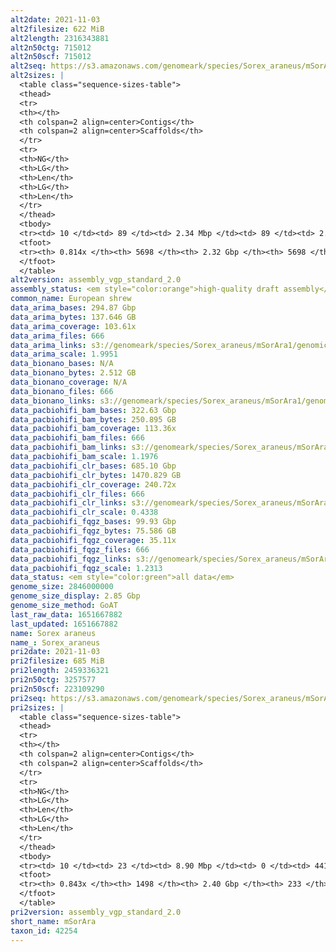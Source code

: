 ```yaml
---
alt2date: 2021-11-03
alt2filesize: 622 MiB
alt2length: 2316343881
alt2n50ctg: 715012
alt2n50scf: 715012
alt2seq: https://s3.amazonaws.com/genomeark/species/Sorex_araneus/mSorAra1/assembly_vgp_standard_2.0/mSorAra2.alt.asm.20211103.fasta.gz
alt2sizes: |
  <table class="sequence-sizes-table">
  <thead>
  <tr>
  <th></th>
  <th colspan=2 align=center>Contigs</th>
  <th colspan=2 align=center>Scaffolds</th>
  </tr>
  <tr>
  <th>NG</th>
  <th>LG</th>
  <th>Len</th>
  <th>LG</th>
  <th>Len</th>
  </tr>
  </thead>
  <tbody>
  <tr><td> 10 </td><td> 89 </td><td> 2.34 Mbp </td><td> 89 </td><td> 2.34 Mbp </td></tr>  <tr><td> 20 </td><td> 232 </td><td> 1.71 Mbp </td><td> 232 </td><td> 1.71 Mbp </td></tr>  <tr><td> 30 </td><td> 424 </td><td> 1.30 Mbp </td><td> 424 </td><td> 1.30 Mbp </td></tr>  <tr><td> 40 </td><td> 683 </td><td> 0.95 Mbp </td><td> 683 </td><td> 0.95 Mbp </td></tr>  <tr style="background-color:#cccccc;"><td> 50 </td><td> 1028 </td><td> 0.72 Mbp </td><td> 1028 </td><td> 0.72 Mbp </td></tr>  <tr><td> 60 </td><td> 1500 </td><td> 0.50 Mbp </td><td> 1500 </td><td> 0.50 Mbp </td></tr>  <tr><td> 70 </td><td> 2241 </td><td> 289.59 Kbp </td><td> 2241 </td><td> 289.59 Kbp </td></tr>  <tr><td> 80 </td><td> 4245 </td><td> 44.91 Kbp </td><td> 4245 </td><td> 44.91 Kbp </td></tr>  <tr><td> 90 </td><td> 0 </td><td>  </td><td> 0 </td><td>  </td></tr>  <tr><td> 100 </td><td> 0 </td><td>  </td><td> 0 </td><td>  </td></tr>  </tbody>
  <tfoot>
  <tr><th> 0.814x </th><th> 5698 </th><th> 2.32 Gbp </th><th> 5698 </th><th> 2.32 Gbp </th></tr>
  </tfoot>
  </table>
alt2version: assembly_vgp_standard_2.0
assembly_status: <em style="color:orange">high-quality draft assembly</em>
common_name: European shrew
data_arima_bases: 294.87 Gbp
data_arima_bytes: 137.646 GB
data_arima_coverage: 103.61x
data_arima_files: 666
data_arima_links: s3://genomeark/species/Sorex_araneus/mSorAra1/genomic_data/arima/<br>
data_arima_scale: 1.9951
data_bionano_bases: N/A
data_bionano_bytes: 2.512 GB
data_bionano_coverage: N/A
data_bionano_files: 666
data_bionano_links: s3://genomeark/species/Sorex_araneus/mSorAra1/genomic_data/bionano/<br>
data_pacbiohifi_bam_bases: 322.63 Gbp
data_pacbiohifi_bam_bytes: 250.895 GB
data_pacbiohifi_bam_coverage: 113.36x
data_pacbiohifi_bam_files: 666
data_pacbiohifi_bam_links: s3://genomeark/species/Sorex_araneus/mSorAra1/genomic_data/pacbio_hifi/<br>
data_pacbiohifi_bam_scale: 1.1976
data_pacbiohifi_clr_bases: 685.10 Gbp
data_pacbiohifi_clr_bytes: 1470.829 GB
data_pacbiohifi_clr_coverage: 240.72x
data_pacbiohifi_clr_files: 666
data_pacbiohifi_clr_links: s3://genomeark/species/Sorex_araneus/mSorAra1/genomic_data/pacbio_hifi/<br>
data_pacbiohifi_clr_scale: 0.4338
data_pacbiohifi_fqgz_bases: 99.93 Gbp
data_pacbiohifi_fqgz_bytes: 75.586 GB
data_pacbiohifi_fqgz_coverage: 35.11x
data_pacbiohifi_fqgz_files: 666
data_pacbiohifi_fqgz_links: s3://genomeark/species/Sorex_araneus/mSorAra1/genomic_data/pacbio_hifi/<br>
data_pacbiohifi_fqgz_scale: 1.2313
data_status: <em style="color:green">all data</em>
genome_size: 2846000000
genome_size_display: 2.85 Gbp
genome_size_method: GoAT
last_raw_data: 1651667882
last_updated: 1651667882
name: Sorex araneus
name_: Sorex_araneus
pri2date: 2021-11-03
pri2filesize: 685 MiB
pri2length: 2459336321
pri2n50ctg: 3257577
pri2n50scf: 223109290
pri2seq: https://s3.amazonaws.com/genomeark/species/Sorex_araneus/mSorAra1/assembly_vgp_standard_2.0/mSorAra2.pri.asm.20211103.fasta.gz
pri2sizes: |
  <table class="sequence-sizes-table">
  <thead>
  <tr>
  <th></th>
  <th colspan=2 align=center>Contigs</th>
  <th colspan=2 align=center>Scaffolds</th>
  </tr>
  <tr>
  <th>NG</th>
  <th>LG</th>
  <th>Len</th>
  <th>LG</th>
  <th>Len</th>
  </tr>
  </thead>
  <tbody>
  <tr><td> 10 </td><td> 23 </td><td> 8.90 Mbp </td><td> 0 </td><td> 441.24 Mbp </td></tr>  <tr><td> 20 </td><td> 59 </td><td> 6.87 Mbp </td><td> 1 </td><td> 379.55 Mbp </td></tr>  <tr><td> 30 </td><td> 106 </td><td> 5.41 Mbp </td><td> 2 </td><td> 338.23 Mbp </td></tr>  <tr><td> 40 </td><td> 166 </td><td> 4.19 Mbp </td><td> 2 </td><td> 338.23 Mbp </td></tr>  <tr style="background-color:#cccccc;"><td> 50 </td><td> 242 </td><td style="background-color:#88ff88;"> 3.26 Mbp </td><td> 4 </td><td style="background-color:#88ff88;"> 223.11 Mbp </td></tr>  <tr><td> 60 </td><td> 344 </td><td> 2.34 Mbp </td><td> 5 </td><td> 212.01 Mbp </td></tr>  <tr><td> 70 </td><td> 504 </td><td> 1.38 Mbp </td><td> 7 </td><td> 68.07 Mbp </td></tr>  <tr><td> 80 </td><td> 823 </td><td> 0.52 Mbp </td><td> 12 </td><td> 19.18 Mbp </td></tr>  <tr><td> 90 </td><td> 0 </td><td>  </td><td> 0 </td><td>  </td></tr>  <tr><td> 100 </td><td> 0 </td><td>  </td><td> 0 </td><td>  </td></tr>  </tbody>
  <tfoot>
  <tr><th> 0.843x </th><th> 1498 </th><th> 2.40 Gbp </th><th> 233 </th><th> 2.46 Gbp </th></tr>
  </tfoot>
  </table>
pri2version: assembly_vgp_standard_2.0
short_name: mSorAra
taxon_id: 42254
---
```

